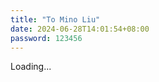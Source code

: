 ```yaml
---
title: "To Mino Liu"
date: 2024-06-28T14:01:54+08:00
password: 123456
---
```

Loading... 
<!--more-->
